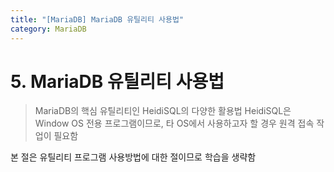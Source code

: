 ```yaml
---
title: "[MariaDB] MariaDB 유틸리티 사용법"
category: MariaDB
---
```


# 5. MariaDB 유틸리티 사용법

> MariaDB의 핵심 유틸리티인 HeidiSQL의 다양한 활용법
> HeidiSQL은 Window OS 전용 프로그램이므로, 타 OS에서 사용하고자 할 경우 원격 접속 작업이 필요함

본 절은 유틸리티 프로그램 사용방법에 대한 절이므로 학습을 생략함


